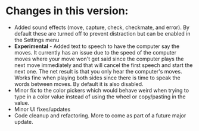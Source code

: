 # Changes in this version:

* Added sound effects (move, capture, check, checkmate, and error).  By default these are turned off to prevent distraction but can be enabled in the Settings menu
* **Experimental** - Added text to speech to have the computer say the moves.  It currently has an issue due to the speed of the computer moves where your move won't get said since the computer plays the next move immediately and that will cancel the first speech and start the next one.  The net result is that you only hear the computer's moves.  Works fine when playing both sides since there is time to speak the words between moves.  By default it is also disabled.
* Minor fix to the color pickers which would behave weird when trying to type in a color value instead of using the wheel or copy/pasting in the value.
* Minor UI fixes/updates
* Code cleanup and refactoring. More to come as part of a future major update.